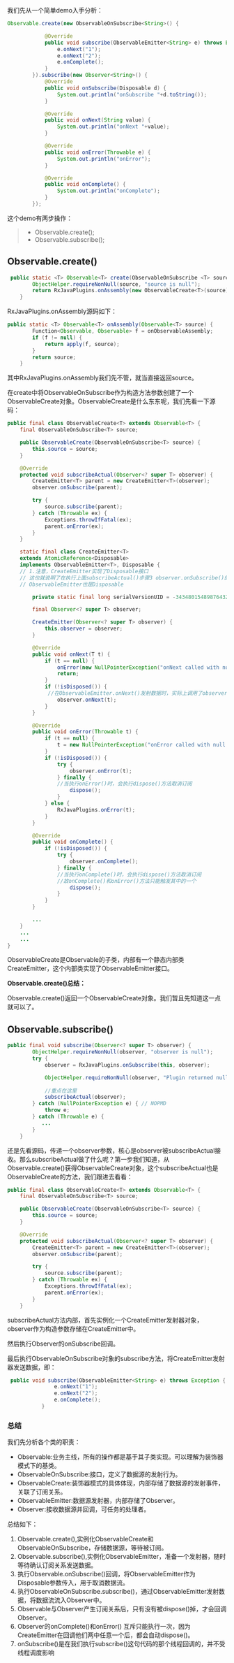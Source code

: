 我们先从一个简单demo入手分析：

```java
Observable.create(new ObservableOnSubscribe<String>() {

            @Override
            public void subscribe(ObservableEmitter<String> e) throws Exception {
                e.onNext("1");
                e.onNext("2");
                e.onComplete();
            }
        }).subscribe(new Observer<String>() {
            @Override
            public void onSubscribe(Disposable d) {
                System.out.println("onSubscribe "+d.toString());
            }

            @Override
            public void onNext(String value) {
                System.out.println("onNext "+value);
            }

            @Override
            public void onError(Throwable e) {
                System.out.println("onError");
            }

            @Override
            public void onComplete() {
                System.out.println("onComplete");
            }
        });
```
这个demo有两步操作：

> * Observable.create();
> * Observable.subscribe();

## Observable.create()

```java
 public static <T> Observable<T> create(ObservableOnSubscribe <T> source) {
        ObjectHelper.requireNonNull(source, "source is null");
        return RxJavaPlugins.onAssembly(new ObservableCreate<T>(source));
    }
```
RxJavaPlugins.onAssembly源码如下：

```java
public static <T> Observable<T> onAssembly(Observable<T> source) {
        Function<Observable, Observable> f = onObservableAssembly;
        if (f != null) {
            return apply(f, source);
        }
        return source;
    }
```



其中RxJavaPlugins.onAssembly我们先不管，就当直接返回source。

在create中将ObservableOnSubscribe作为构造方法参数创建了一个ObservableCreate对象。ObservableCreate是什么东东呢，我们先看一下源码：

```java
public final class ObservableCreate<T> extends Observable<T> {
    final ObservableOnSubscribe<T> source;

    public ObservableCreate(ObservableOnSubscribe<T> source) {
        this.source = source;
    }

    @Override
    protected void subscribeActual(Observer<? super T> observer) {
        CreateEmitter<T> parent = new CreateEmitter<T>(observer);
        observer.onSubscribe(parent);

        try {
            source.subscribe(parent);
        } catch (Throwable ex) {
            Exceptions.throwIfFatal(ex);
            parent.onError(ex);
        }
    }

    static final class CreateEmitter<T>
    extends AtomicReference<Disposable>
    implements ObservableEmitter<T>, Disposable {
    // 1.注意，CreateEmitter实现了Disposable接口
    // 这也就说明了在执行上面subscribeActual()步骤3 observer.onSubscribe()的回调时，可以将ObservableEmitter作为参数传入了
    // ObservableEmitter也是Disposable

        private static final long serialVersionUID = -3434801548987643227L;

        final Observer<? super T> observer;

        CreateEmitter(Observer<? super T> observer) {
            this.observer = observer;
        }

        @Override
        public void onNext(T t) {
            if (t == null) {
                onError(new NullPointerException("onNext called with null. Null values are generally not allowed in 2.x operators and sources."));
                return;
            }
            if (!isDisposed()) {
             //在ObservableEmitter.onNext()发射数据时，实际上调用了observer的onNext()回调打印数据
                observer.onNext(t);
            }
        }

        @Override
        public void onError(Throwable t) {
            if (t == null) {
                t = new NullPointerException("onError called with null. Null values are generally not allowed in 2.x operators and sources.");
            }
            if (!isDisposed()) {
                try {
                    observer.onError(t);
                } finally {
                //当执行onError()时，会执行dispose()方法取消订阅
                    dispose();
                }
            } else {
                RxJavaPlugins.onError(t);
            }
        }

        @Override
        public void onComplete() {
            if (!isDisposed()) {
                try {
                    observer.onComplete();
                } finally {
                //当执行onComplete()时，会执行dispose()方法取消订阅
                //故onComplete()和onError()方法只能触发其中的一个
                    dispose();
                }
            }
        }

        ...
    }
    ...
    ...
}
```
ObservableCreate是Observable的子类，内部有一个静态内部类CreateEmitter，这个内部类实现了ObservableEmitter接口。

**Observable.create()总结：**

Observable.create()返回一个ObservableCreate对象。我们暂且先知道这一点就可以了。

## Observable.subscribe()

```java
public final void subscribe(Observer<? super T> observer) {
        ObjectHelper.requireNonNull(observer, "observer is null");
        try {
            observer = RxJavaPlugins.onSubscribe(this, observer);

            ObjectHelper.requireNonNull(observer, "Plugin returned null Observer");
            
			//重点在这里
            subscribeActual(observer);
        } catch (NullPointerException e) { // NOPMD
            throw e;
        } catch (Throwable e) {
           ...
        }
    }
```
还是先看源码，传递一个observer参数，核心是observer被subscribeActual接收。那么subscribeActual做了什么呢？第一步我们知道，从Observable.create()获得ObservableCreate对象，这个subscribeActual也是ObservableCreate的方法，我们跟进去看看：

```java
public final class ObservableCreate<T> extends Observable<T> {
    final ObservableOnSubscribe<T> source;

    public ObservableCreate(ObservableOnSubscribe<T> source) {
        this.source = source;
    }

    @Override
    protected void subscribeActual(Observer<? super T> observer) {
        CreateEmitter<T> parent = new CreateEmitter<T>(observer);
        observer.onSubscribe(parent);

        try {
            source.subscribe(parent);
        } catch (Throwable ex) {
            Exceptions.throwIfFatal(ex);
            parent.onError(ex);
        }
    }
```
 subscribeActual方法内部，首先实例化一个CreateEmitter发射器对象，observer作为构造参数存储在CreateEmitter中。
 
然后执行Observer的onSubscribe回调。

最后执行ObservableOnSubscribe对象的subscribe方法，将CreateEmitter发射器发送数据，即：
 
 ```java
  public void subscribe(ObservableEmitter<String> e) throws Exception {
                e.onNext("1");
                e.onNext("2");
                e.onComplete();
            }
 ```

### 总结
我们先分析各个类的职责：

* Observable:业务主线，所有的操作都是基于其子类实现。可以理解为装饰器模式下的基类。
* ObservableOnSubscribe:接口，定义了数据源的发射行为。
* ObservableCreate:装饰器模式的具体体现，内部存储了数据源的发射事件，关联了订阅关系。
* ObservableEmitter:数据源发射器，内部存储了Observer。
* Observer:接收数据源并回调，可任务的处理者。

总结如下：

1. Observable.create(),实例化ObservableCreate和ObservableOnSubscribe，存储数据源，等待被订阅。
2. Observable.subscribe(),实例化ObservableEmitter，准备一个发射器，随时等待确认订阅关系发送数据。
3. 执行Observable.onSubscribe()回调，将ObservableEmitter作为Disposable参数传入，用于取消数据流。
4. 执行ObservableOnSubscribe.subscribe()，通过ObservableEmitter发射数据，将数据流流入Observer中。
5. Observable与Observer产生订阅关系后，只有没有被dispose()掉，才会回调Observer。
6. Observer的onComplete()和onError() 互斥只能执行一次，因为CreateEmitter在回调他们两中任意一个后，都会自动dispose()。
7. onSubscribe()是在我们执行subscribe()这句代码的那个线程回调的，并不受线程调度影响
